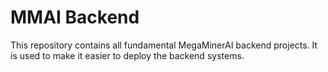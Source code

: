 # MMAI Backend

This repository contains all fundamental MegaMinerAI backend projects.
It is used to make it easier to deploy the backend systems.